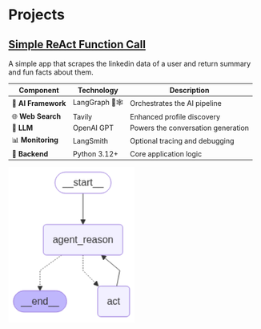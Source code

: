 # Projects

## [Simple ReAct Function Call](https://github.com/weifhu0124/LangGraph/tree/main/react_function_call)

A simple app that scrapes the linkedin data of a user and return summary and fun facts about them.

| Component | Technology | Description |
|-----------|------------|-------------|
| 🧠 **AI Framework** | LangGraph 🦜🕸️ | Orchestrates the AI pipeline |
| 🌐 **Web Search** | Tavily | Enhanced profile discovery |
| 🤖 **LLM** | OpenAI GPT | Powers the conversation generation |
| 📊 **Monitoring** | LangSmith | Optional tracing and debugging |
| 🐍 **Backend** | Python 3.12+ | Core application logic |

<img src="https://github.com/weifhu0124/LangGraph/blob/6417ecea3a7a9378045c656272e67ff85be3c41d/react_function_call/flow.png" width=50% height=50%>
